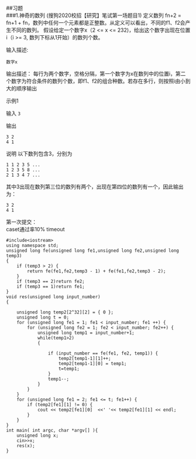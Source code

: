 ##习题   
###1.神奇的数列
(搜狗2020校招【研究】笔试第一场题目1)
定义数列 fn+2 = fn+1 + fn，数列中任何一个元素都是正整数。从定义可以看出，不同的f1、f2会产生不同的数列。    假设给定一个数字x（2 <= x <= 232)，给出这个数字出现在位置i（i >= 3, 数列下标从1开始）的数列个数。    

输入描述:  
```
数字x
```
输出描述： 
每行为两个数字，空格分隔，第一个数字为x在数列中的位置i，第二个数字为符合条件的数列个数，即f1、f2的组合种数。若存在多行，则按照i由小到大的顺序输出   

示例1


输入
`
3
`


输出
```
3 2
4 1
```

说明
以下数列包含3，分别为   
```
1 1 2 3 5 ...   
1 2 3 5 8 ...   
2 1 3 4 7 ...   
```
其中3出现在数列第三位的数列有两个，出现在第四位的数列有一个，因此输出为：  
```
3 2  
4 1
```  

第一次提交：  
caset通过率10%  timeout
```
#include<iostream>
using namespace std;
unsigned long fe(unsigned long fe1,unsigned long fe2,unsigned long temp3)
{
	if (temp3 > 2) {
		return fe(fe1,fe2,temp3 - 1) + fe(fe1,fe2,temp3 - 2);
	}
	if (temp3 == 2)return fe2;
	if (temp3 == 1)return fe1;
}
void res(unsigned long input_number) 
{
	
	unsigned long temp2[2^32][2] = { 0 };
	unsigned long t = 0;
	for (unsigned long fe1 = 1; fe1 < input_number; fe1 ++) {
		for (unsigned long fe2 = 1; fe2 < input_number; fe2++) {
			unsigned long temp1 = input_number+1;
			while(temp1>2)
			{
				
				if (input_number == fe(fe1, fe2, temp1)) {
					temp2[temp1-1][1]++;
					temp2[temp1-1][0] = temp1;
					t=temp1;
				}
				temp1--;
			}
		}
	}
	for (unsigned long fe1 = 2; fe1 <= t; fe1++) {
		if (temp2[fe1][1] != 0) {
			cout << temp2[fe1][0]  <<' '<< temp2[fe1][1] << endl;
		}
	}
}
int main( int argc, char *argv[] ){
    unsigned long x;
    cin>>x;
    res(x);
}
```